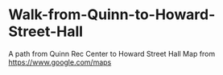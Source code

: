 # Walk-from-Quinn-to-Howard-Street-Hall
A path from Quinn Rec Center to Howard Street Hall
Map from https://www.google.com/maps

